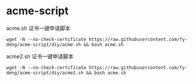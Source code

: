 # acme-script

acme.sh 证书一键申请脚本

```shell
wget -N --no-check-certificate https://raw.githubusercontent.com/fy-deng/acme-script/diy/acme.sh && bash acme.sh
```

acme2.sh 证书一键申请脚本
```shell
wget -N --no-check-certificate https://raw.githubusercontent.com/fy-deng/acme-script/diy/acme2.sh && bash acme.sh
```
